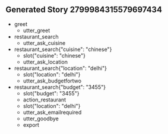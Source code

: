 ## Generated Story 2799984315579697434
* greet
    - utter_greet
* restaurant_search
    - utter_ask_cuisine
* restaurant_search{"cuisine": "chinese"}
    - slot{"cuisine": "chinese"}
    - utter_ask_location
* restaurant_search{"location": "delhi"}
    - slot{"location": "delhi"}
    - utter_ask_budgetfortwo
* restaurant_search{"budget": "3455"}
    - slot{"budget": "3455"}
    - action_restaurant
    - slot{"location": "delhi"}
    - utter_ask_emailrequired
    - utter_goodbye
    - export

